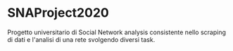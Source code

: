 # SNAProject2020
Progetto universitario di Social Network analysis consistente nello scraping di dati e l'analisi di una rete svolgendo diversi task. 
